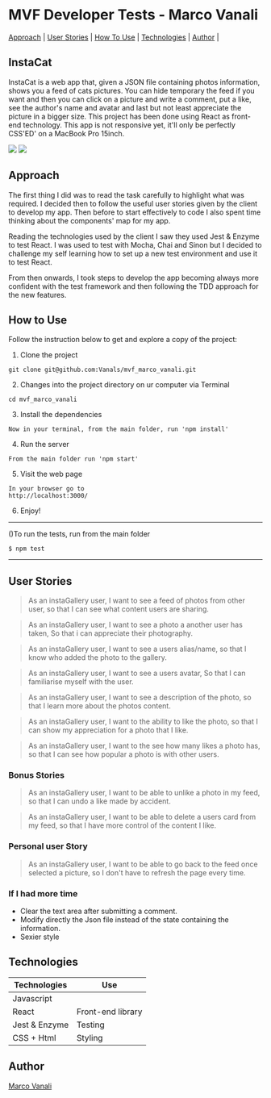# MVF Developer Tests - Marco Vanali
[Approach](#approach) | [User Stories](#user-stories) | [How To Use](#how-to-use) | [Technologies](#technologies) | [Author](#author) |

## InstaCat

InstaCat is a web app that, given a JSON file containing photos information, shows you a feed of cats pictures. You can hide temporary the feed if you want and then you can click on a picture and write a comment, put a like, see the author's name and avatar and last but not least appreciate the picture in a bigger size.
This project has been done using React as front-end technology.
This app is not responsive yet, it'll only be perfectly CSS'ED' on a MacBook Pro 15inch.

![](https://preview.ibb.co/kmaxyH/Screen_Shot_2018_02_26_at_11_13_47.png)
![](https://image.ibb.co/i1LKCc/Screen_Shot_2018_02_26_at_11_12_13.png)


## Approach

The first thing I did was to read the task carefully to highlight what was required. I decided then to follow the useful user stories given by the client to develop my app.
Then before to start effectively to code I also spent time thinking about the components' map for my app.

Reading the technologies used by the client I saw they used Jest & Enzyme to test React. I was used to  test with Mocha, Chai and Sinon but I decided to challenge my self learning how to set up a new test environment and use it to test React.

From then onwards, I took steps to develop the app becoming always more confident with the test framework and then following the TDD approach for the new features.

## How to Use

Follow the instruction below to get and explore a copy of the project:

1) Clone the project
```
git clone git@github.com:Vanals/mvf_marco_vanali.git
```
2) Changes into the project directory on ur computer via Terminal
```
cd mvf_marco_vanali
```
3) Install the dependencies
```
Now in your terminal, from the main folder, run 'npm install'
```
4) Run the server
```
From the main folder run 'npm start'
```
5) Visit the web page
```
In your browser go to
http://localhost:3000/
```
6) Enjoy!

----
()To run the tests, run from the main folder
```
$ npm test
```
----

## User Stories

> As an instaGallery user,
> I want to see a feed of photos from other user,
> so that I can see what content users are sharing.

> As an instaGallery user,
> I want to see a photo a another user has taken,
> So that i can appreciate their photography.

> As an instaGallery user,
> I want to see a users alias/name,
> so that I know who added the photo to the gallery.

> As an instaGallery user,
> I want to see a users avatar,
> So that I can familiarise myself with the user.

> As an instaGallery user,
> I want to see a description of the photo,
> so that I learn more about the photos content.

> As an instaGallery user,
> I want to the ability to like the photo,
> so that I can show my appreciation for a photo that I like.

> As an instaGallery user,
> I want to the see how many likes a photo has,
> so that I can see how popular a photo is with other users.

### Bonus Stories

> As an instaGallery user,
> I want to be able to unlike a photo in my feed,
> so that I can undo a like made by accident.

> As an instaGallery user,
> I want to be able to delete a users card from my feed,
> so that I have more control of the content I like.

### Personal user Story

> As an instaGallery user,
> I want to be able to go back to the feed once selected a picture,
> so I don't have to refresh the page every time.


### If I had more time
* Clear the text area after submitting a comment.
* Modify directly the Json file instead of the state containing the information.
* Sexier style

## Technologies

| Technologies  | Use                |
| ------------- | ------------------ |
| Javascript    |                    |
| React         | Front-end library  |
| Jest & Enzyme | Testing            |
| CSS + Html    | Styling            |

## Author

[Marco Vanali](https://github.com/Vanals)
